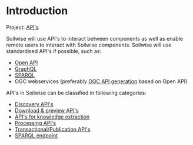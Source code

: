 # Introduction

Project: [API's](https://github.com/orgs/soilwise-he/projects/9)

Soilwise will use API's to interact between components as well as enable remote users to interact with Soilwise components.
Soilwise will use standardised API's if possible, such as:

- [Open API](https://www.openapis.org/)
- [GraphQL](https://graphql.com)
- [SPARQL](https://www.w3.org/TR/sparql11-query/)
- OGC webservices (preferably [OGC API generation](https://ogcapi.ogc.org/) based on Open API)

API's in Soilwise can be classified in following categories:

- [Discovery API's](./metadata-apis.md)
- [Download & preview API's](./data-download.md)
- [API's for knowledge extraction](./knowledge-extraction.md)
- [Processing API's](./processing-apis.md)
- [Transactional/Publication API's](publication-apis.md)
- [SPARQL endpoint](./sparql.md)